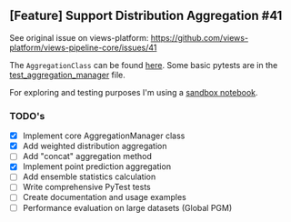 ## [Feature] Support Distribution Aggregation #41

See original issue on views-platform: https://github.com/views-platform/views-pipeline-core/issues/41

The `AggregationClass` can be found [here](aggregation.py).
Some basic pytests are in the [test_aggregation_manager](test_aggregation_manager.py) file.

For exploring and testing purposes I'm using a [sandbox notebook](sandbox_aggregation_manager.ipynb).

### TODO's
- [X] Implement core AggregationManager class
- [X] Add weighted distribution aggregation
- [ ] Add "concat" aggregation method
- [X] Implement point prediction aggregation
- [ ] Add ensemble statistics calculation
- [ ] Write comprehensive PyTest tests
- [ ] Create documentation and usage examples
- [ ] Performance evaluation on large datasets (Global PGM)